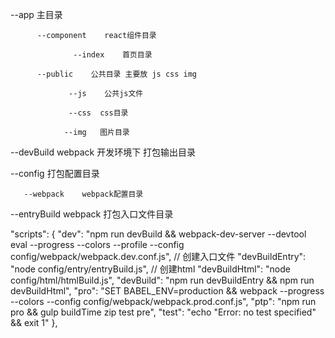 --app    主目录

          --component    react组件目录

                  --index    首页目录

          --public    公共目录 主要放 js css img

                 --js    公共js文件

                 --css  css目录

                --img   图片目录

--devBuild    webpack 开发环境下 打包输出目录

--config    打包配置目录

       --webpack    webpack配置目录

--entryBuild    webpack 打包入口文件目录


"scripts": {
    "dev": "npm run devBuild && webpack-dev-server --devtool eval --progress --colors --profile --config config/webpack/webpack.dev.conf.js",
    // 创建入口文件
    "devBuildEntry": "node config/entry/entryBuild.js",
    // 创建html
    "devBuildHtml": "node config/html/htmlBuild.js",
    "devBuild": "npm run devBuildEntry && npm run devBuildHtml",
    "pro": "SET BABEL_ENV=production && webpack --progress --colors --config config/webpack/webpack.prod.conf.js",
    "ptp": "npm run pro && gulp buildTime zip test pre",
    "test": "echo \"Error: no test specified\" && exit 1"
  },